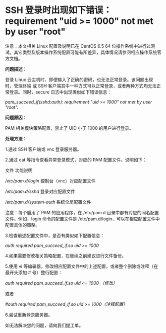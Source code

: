 # SSH 登录时出现如下错误：requirement "uid >= 1000" not met by user "root"



注意：本文相关 Linux 配置及说明已在 CentOS 6.5 64 位操作系统中进行过测试。其它类型及版本操作系统配置可能有所差异，具体情况请参阅相应操作系统官方文档。



**问题描述：**

登录 Linux 云主机时，即便输入了正确的密码，也无法正常登录。该问题出现时，管理终端 或 SSH 客户端其中一种方式可以正常登录，或者两种方式均无法正常登录。同时，secure 日志中出现类似如下错误信息：

*pam_succeed_if(sshd:auth): requirement "uid >= 1000" not met by user "root".*



**问题原因：**

PAM 相关模块策略配置，禁止了 UID 小于 1000 的用户进行登录。



**处理方法：**


1.通过 SSH 客户端或 vnc 登录服务器。

2.通过 cat 等指令查看异常登录模式，对应的 PAM 配置文件。说明如下：

文件	功能说明

*/etc/pam.d/login*	控制台（vnc）对应配置文件

*/etc/pam.d/sshd*	登录对应配置文件

*/etc/pam.d/system-auth*	系统全局配置文件

注意：每个启用了 PAM 的应用程序，在 /etc/pam.d 目录中都有对应的同名配置文件。例如，login 命令的配置文件是 /etc/pam.d/login，可以在相应配置文件中配置具体的策略。



3.检查前述配置文件中，是否有类似如下配置信息：

*auth        required      pam_succeed_if.so uid >= 1000*

4.如果需要修改相关策略配置，在继续之前建议进行文件备份。

5.使用 vi 等编辑器，修改相应配置文件中的上述配置，或者整个删除或注释（在最开头添加 # 号）整行配置：

*auth        required      pam_succeed_if.so uid <= 1000 （修改）*

或者

*#auth        required      pam_succeed_if.so uid >= 1000（注释配置）*

6.尝试重新登录服务器。



如无法解决您的问题，请向我们提工单。

